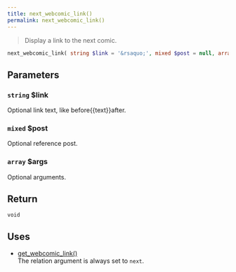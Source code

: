 ```yaml
---
title: next_webcomic_link()
permalink: next_webcomic_link()
---
```


> Display a link to the next comic.

```php
next_webcomic_link( string $link = '&rsaquo;', mixed $post = null, array $args = [] ) : void
```

## Parameters

### `string` $link
Optional link text, like before{{text}}after.

### `mixed` $post
Optional reference post.

### `array` $args
Optional arguments.

## Return

`void`

## Uses
- [get_webcomic_link()](get_webcomic_link())  
The relation argument is always set to `next`.
